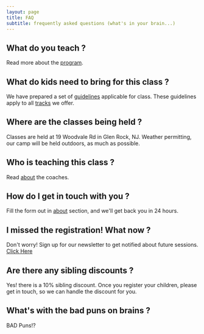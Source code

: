 ```yaml
---
layout: page
title: FAQ
subtitle: frequently asked questions (what's in your brain...)
---
```


## What do you teach ?

Read more about the [program](/programs).

<!-- ## What do all these logos on your website mean ?

These are logos of all the technologies we teach. The logos are trademarked and belong to their respective companies. We have no association or affiliation with them. To know more about each of them in detail, [read our blog](/blog). -->

## What do kids need to bring for this class ?

We have prepared a set of [guidelines](/courses/guidelines) applicable for class. These guidelines apply to all [tracks](/courses) we offer.

## Where are the classes being held ?
Classes are held at 19 Woodvale Rd in Glen Rock, NJ. Weather permitting, our camp will be held outdoors, as much as possible.

## Who is teaching this class ?

Read [about](/aboutme) the coaches.

## How do I get in touch with you ?

Fill the form out in [about](/aboutme) section, and we'll get back you in 24 hours.

## I missed the registration! What now ?

Don't worry! Sign up for our newsletter to get notified about future sessions. [Click Here](https://mailchi.mp/99bd5aafc3f9/summer2020)

## Are there any sibling discounts ?

Yes! there is a 10% sibling discount. Once you register your children, please get in touch, so we can handle the discount for you.

## What's with the bad puns on brains ?

BAD Puns!?
